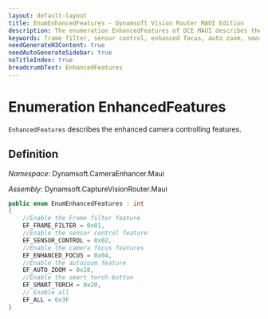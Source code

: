 ```yaml
---
layout: default-layout
title: EnumEnhancedFeatures - Dynamsoft Vision Router MAUI Edition
description: The enumeration EnhancedFeatures of DCE MAUI describes the enhanced camera controlling features.
keywords: frame filter, sensor control, enhanced focus, auto zoom, smart torch
needGenerateH3Content: true
needAutoGenerateSidebar: true
noTitleIndex: true
breadcrumbText: EnhancedFeatures
---
```


# Enumeration EnhancedFeatures

`EnhancedFeatures` describes the enhanced camera controlling features.

## Definition

*Namespace:* Dynamsoft.CameraEnhancer.Maui

*Assembly:* Dynamsoft.CaptureVisionRouter.Maui

```csharp
public enum EnumEnhancedFeatures : int
{
    //Enable the Frame filter feature
    EF_FRAME_FILTER = 0x01,
    //Enable the sensor control feature
    EF_SENSOR_CONTROL = 0x02,
    //Enable the camera focus features
    EF_ENHANCED_FOCUS = 0x04,
    //Enable the autozoom feature
    EF_AUTO_ZOOM = 0x10,
    //Enable the smart torch button
    EF_SMART_TORCH = 0x20,
    // Enable all
    EF_ALL = 0x3F
}
```
